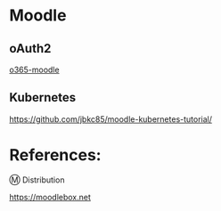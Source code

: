 # Moodle


## oAuth2

[o365-moodle](https://github.com/microsoft/o365-moodle)

## Kubernetes 

https://github.com/jbkc85/moodle-kubernetes-tutorial/


# References:

:m: Distribution

https://moodlebox.net
